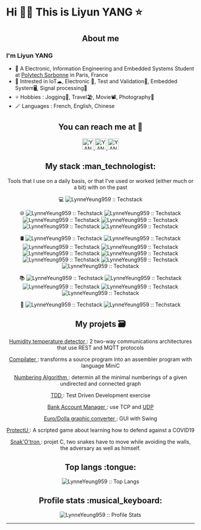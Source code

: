 <!--
**LynneYeung959/LynneYeung959** is a ✨ _special_ ✨ repository because its `README.md` (this file) appears on your GitHub profile.

Here are some ideas to get you started:

- 🔭 I’m currently working on ...
- 🌱 I’m currently learning ...
- 👯 I’m looking to collaborate on ...
- 🤔 I’m looking for help with ...
- 💬 Ask me about ...
- 📫 How to reach me: ...
- 😄 Pronouns: ...
- ⚡ Fun fact: ...
<h4 align="center">Visitor's count :eyes:</h4>

<p align="center"><img src="https://profile-counter.glitch.me/{LynneYeung959}/count.svg" alt="LynneYeung959 :: Visitor's Count" /></p>
-->
# Hi 👋🏻 This is Liyun YANG ⭐️
<h2 align="center">About me</h2>

### I'm Liyun YANG

- 🏫 A Electronic, Information Engineering and Embedded Systems Student at [Polytech Sorbonne](https://www.polytech.sorbonne-universite.fr) in Paris, France
- 🌱 Intrested in IoT☁, Electronic :signal_strength:, Test and Validation🔎, Embedded System🖥, Signal processing📶
- ⭐️ Hobbies : Jogging🏃, Travel🏖, Movie📽, Photography📸
- 🪄 Languages : French, English, Chinese



<h2 align="center">You can reach me at 💬</h2>

<p align="center">

  <a href="https://www.linkedin.com/in/lynne-yang-se/">
    <img src="https://www.vectorlogo.zone/logos/linkedin/linkedin-icon.svg" alt="YANG Lynne's LinkedIn Profile" height="30" width="30">
  </a>
  <a href="https://github.com/LynneYeung959">
    <img src="https://www.vectorlogo.zone/logos/github/github-tile.svg" alt="YANG Lynne's Github Page" height="30" width="30">
  </a>
  <a href="mailto:jan.kry959@gmail.com">
    <img src="https://www.vectorlogo.zone/logos/gmail/gmail-tile.svg" alt="YANG Lynne's Github Page" height="30" width="30">
  </a>
</p>


	
<h2 align="center">My stack :man_technologist:</h2>

<p align="center">Tools that I use on a daily basis, or that I've used or worked (either much or a bit) with on the past</p>
<p align="center">
   💻 <img src="https://img.shields.io/badge/-Linux-333333?style=flat&logo=Linux&logoColor=FCC624" alt="LynneYeung959 :: Techstack" />
  </a>
</p>
<p align="center">
  🌐 <img src="https://img.shields.io/badge/-C-333333?style=flat&logo=c&logoColor=white" alt="LynneYeung959 :: Techstack" />
  <img src="https://img.shields.io/badge/-C++-333333?style=flat&logo=c%2B%2B&logoColor=white" alt="LynneYeung959 :: Techstack" />
  <img src="https://img.shields.io/badge/-Java-333333?style=flat&logo=Java&logoColor=007396" alt="LynneYeung959 :: Techstack" />
  <img src="https://img.shields.io/badge/-Python-333333?style=flat&logo=python&logoColor=ffdd54" alt="LynneYeung959 :: Techstack" />
  <img src="https://img.shields.io/badge/-VHDL-333333?style=flat&logo=vhdl&logoColor=ffdd54" alt="LynneYeung959 :: Techstack" />
  <img src="https://img.shields.io/badge/-MySQL-333333?style=flat&logo=mysql" alt="LynneYeung959 :: Techstack" />
  </a>
</p>
<p align="center">
  🛢 <img src="https://img.shields.io/badge/-Oracle-333333?style=flat&logo=Oracle" alt="LynneYeung959 :: Techstack" />
  <img src="https://img.shields.io/badge/-Eclipse-333333?style=flat&logo=Eclipse&logoColor=white" alt="LynneYeung959 :: Techstack" />
  <img src="https://img.shields.io/badge/-Visual%20Studio%20Code-333333?style=flat&logo=visual-studio-code&logoColor=white" alt="LynneYeung959 :: Techstack" />
  <img src="https://img.shields.io/badge/-Modelsim-333333?style=flat&logo=modelsim&logoColor=ffdd54" alt="LynneYeung959 :: Techstack" />
  <img src="https://img.shields.io/badge/-Kicad-333333?style=flat&logo=kicad&logoColor=white" alt="LynneYeung959 :: Techstack" />
  <img src="https://img.shields.io/badge/-Matlab-333333?style=flat&logo=matlab&logoColor=white" alt="LynneYeung959 :: Techstack" />
  <img src="https://img.shields.io/badge/-Arduino-333333?style=flat&logo=arduino&logoColor=white" alt="LynneYeung959 :: Techstack" />
  <img src="https://img.shields.io/badge/-Trello-333333?style=flat=Trello&logoColor=white" alt="LynneYeung959 :: Techstack" />
  <img src="https://img.shields.io/badge/-MBED-333333?style=flat=MBED&logoColor=white" alt="LynneYeung959 :: Techstack" />
  </a>
</p>
<p align="center">
  📚 <img src="https://img.shields.io/badge/-Sqlite-333333?style=flat&logo=sqlite&logoColor=white" alt="LynneYeung959 :: Techstack" />
  <img src="https://img.shields.io/badge/-PyTorch-333333?style=flat&logo=PyTorch&logoColor=white" alt="LynneYeung959 :: Techstack" />
  <img src="https://img.shields.io/badge/-TensorFlow-333333?style=flat&logo=TensorFlow&logoColor=white" alt="LynneYeung959 :: Techstack" />
  <img src="https://img.shields.io/badge/-Keras-333333?style=flat&logo=Keras&logoColor=white" alt="LynneYeung959 :: Techstack" />
  <img src="https://img.shields.io/badge/-Numpy-333333?style=flat&logo=numpy&logoColor=white" alt="LynneYeung959 :: Techstack" />
  </a>
</p>
<p align="center">
  🔧 <img src="https://img.shields.io/badge/-Git-333333?style=flat&logo=git" alt="LynneYeung959 :: Techstack" />
  <img src="https://img.shields.io/badge/-GitHub-333333?style=flat&logo=github" alt="LynneYeung959 :: Techstack" />
  </a>
</p>


<h2 align="center">My projets 🗃</h2>
   <p align="center">
	<a href="https://github.com/LynneYeung959/HumTem_IoT_NodeRed"> Humidity temperature detector </h6></a> : 2 two-way communications architectures that use REST and MQTT protocols </a>
   </p>
   
   <p align="center">
	<a href="https://github.com/LynneYeung959/Projet_compilation"> Compilater </h6></a> : transforms a source program into an assembler program with language MiniC </a>
   </p>
   
   <p align="center">
	<a href="https://github.com/LynneYeung959/Algo_Numerotation"> Numbering Algorithm </h6></a> : determin all the minimal numberings of a given undirected and connected graph </a>
   </p>
   
   <p align="center">
	<a href="https://github.com/LynneYeung959/TDD2_test_logiciel"> TDD </h6></a> : Test Driven Development exercise </a>
   </p>
   
   <p align="center">
	<a href="https://github.com/LynneYeung959/Projet_reseau"> Bank Account Manager </h6></a> : use TCP and <a href="https://github.com/LynneYeung959/Projet_R-seau_UDP"> UDP </h6> </a>
   </p>
   
   <p align="center">
	<a href="https://github.com/LynneYeung959/Convertisseur_Euro_Dollar_java"> Euro/Dolla graphic converter </h6></a> : GUI with Swing </a>
   </p>
   
   <p align="center">
	<a href="https://github.com/LynneYeung959/Projet_Cpp_ProtectU"> ProtectU </h6></a> : A scripted game about learning how to defend against a COVID19 </a>
   </p>
   
   
   
   <p align="center">
	<a href="https://github.com/LynneYeung959/ProjetC_Snake"> Snak'O'tron </h6></a> : projet C, two snakes have to move while avoiding the walls, the adversary as well as himself. </a>
   </p>
</p>



<h2 align="center">Top langs :tongue:</h2>

<p align="center"><img src="https://github-readme-stats.vercel.app/api/top-langs/?username=LynneYeung959&langs_count=10&theme=tokyonight&layout=compact" alt="LynneYeung959 :: Top Langs" /></p>


<h2 align="center">Profile stats :musical_keyboard:</h2>

<p align="center"><img src="https://github-readme-stats.vercel.app/api?username=LynneYeung959&show_icons=true&theme=synthwave" alt="LynneYeung959 :: Profile Stats" /></p>



---
